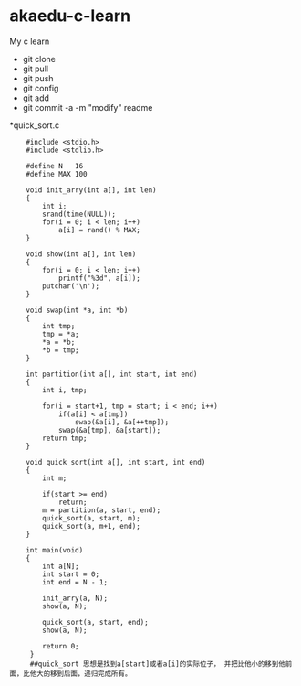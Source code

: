 akaedu-c-learn
==============

My c learn

  * git clone 
  * git pull
  * git push
  * git config
  * git add
  * git commit -a -m "modify" readme



  *quick_sort.c
  
        #include <stdio.h>
        #include <stdlib.h>
        
        #define N	16
        #define MAX	100
        
        void init_arry(int a[], int len)
        {
        	int i;
        	srand(time(NULL));
        	for(i = 0; i < len; i++)
        		a[i] = rand() % MAX;
        }
        
        void show(int a[], int len)
        {
        	for(i = 0; i < len; i++)
        		printf("%3d", a[i]);
        	putchar('\n');
        }
        
        void swap(int *a, int *b)
        {
        	int tmp;
        	tmp = *a;
        	*a = *b;
        	*b = tmp;
        }
        
        int partition(int a[], int start, int end)
        {
        	int i, tmp;
        	
        	for(i = start+1, tmp = start; i < end; i++)
        		if(a[i] < a[tmp])
        			swap(&a[i], &a[++tmp]);
        		swap(&a[tmp], &a[start]);
        	return tmp;
        }
        
        void quick_sort(int a[], int start, int end)
        {
        	int m;
        	
        	if(start >= end)
        		return;
        	m = partition(a, start, end);
        	quick_sort(a, start, m);
        	quick_sort(a, m+1, end);
        }
        
        int main(void)
        {
        	int a[N];
        	int start = 0;
        	int end = N - 1;
        	
        	init_arry(a, N);
        	show(a, N);
        	
        	quick_sort(a, start, end);
        	show(a, N);
        
            return 0;
         }
         ##quick_sort 思想是找到a[start]或者a[i]的实际位子， 并把比他小的移到他前面，比他大的移到后面，递归完成所有。
